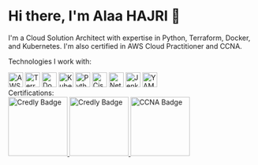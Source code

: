 # Hi there, I'm Alaa HAJRI 👋
I'm a Cloud Solution Architect with expertise in Python, Terraform, Docker, and Kubernetes. I'm also certified in AWS Cloud Practitioner and CCNA.

Technologies I work with:
<div>
  <img src="https://img.shields.io/badge/Amazon%20Web%20Services-232F3E?style=for-the-badge&logo=Amazon%20AWS&logoColor=white" alt="AWS" height="30" />
  <img src="https://img.shields.io/badge/Terraform-623CE4?style=for-the-badge&logo=Terraform&logoColor=white" alt="Terraform" height="30" />
  <img src="https://img.shields.io/badge/Docker-2496ED?style=for-the-badge&logo=Docker&logoColor=white" alt="Docker" height="30" />
  <img src="https://img.shields.io/badge/Kubernetes-326CE5?style=for-the-badge&logo=Kubernetes&logoColor=white" alt="Kubernetes" height="30" />
  <img src="https://img.shields.io/badge/Python-3776AB?style=for-the-badge&logo=python&logoColor=white" alt="Python" height="30" />
  <img src="https://img.shields.io/badge/Cisco%20IOS-003D71?style=for-the-badge&logo=Cisco&logoColor=white" alt="Cisco IOS" height="30" />
  <img src="https://img.shields.io/badge/Netmiko-00aa8d?style=for-the-badge&logoColor=white" alt="Netmiko" height="30" /> 
  <img src="https://img.shields.io/badge/Jenkins-D24939?style=for-the-badge&logo=Jenkins&logoColor=white" alt="Jenkins" height="30" />
  <img src="https://img.shields.io/badge/YAML-2C8EBB?style=for-the-badge&logo=YAML&logoColor=white" alt="YAML" height="30" />



</div>
Certifications:
<div>
    <a href="https://www.credly.com/earner/earned/badge/2b0f1c42-23db-4a38-8fe8-5883c3f5f180">
        <img src="https://images.credly.com/size/150x150/images/73e4a58b-a8ef-41a3-a7db-9183dd269882/image.png" alt="Credly Badge" height="120" />
    </a>
    <a href="https://www.credly.com/earner/earned/badge/08ae1fa4-cf07-487e-90f3-12e491272311">
        <img src="https://images.credly.com/size/150x150/images/00634f82-b07f-4bbd-a6bb-53de397fc3a6/image.png" alt="Credly Badge" height="120" />
    </a>
     <a href="https://www.credly.com/badges/dfda4d9d-9dd8-4a4a-bd24-59a1d505a8a8">
        <img src="https://images.credly.com/size/150x150/images/683783d8-eaac-4c37-a14d-11bd8a36321d/ccna_600.png" alt="CCNA Badge" height="120" />
    </a>
</div>


<!--
**AlaaHajri/AlaaHajri** is a ✨ _special_ ✨ repository because its `README.md` (this file) appears on your GitHub profile.

Here are some ideas to get you started:

- 🔭 I’m currently working on ...
- 🌱 I’m currently learning ...
- 👯 I’m looking to collaborate on ...
- 🤔 I’m looking for help with ...
- 💬 Ask me about ...
- 📫 How to reach me: ...
- 😄 Pronouns: ...
- ⚡ Fun fact: ...
-->
